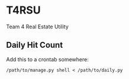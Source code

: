 # T4RSU
Team 4 Real Estate Utility

## Daily Hit Count
Add this to a crontab somewhere:

`/path/to/manage.py shell < /path/to/daily.py`
